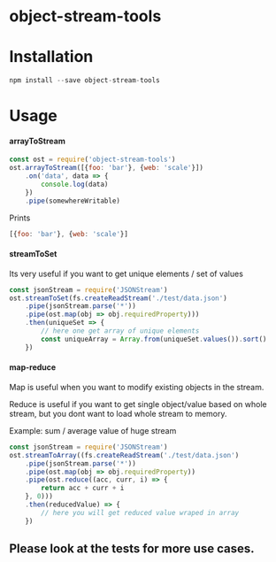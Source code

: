 # object-stream-tools

# Installation

```js
npm install --save object-stream-tools
```

# Usage


#### arrayToStream

```js
const ost = require('object-stream-tools')
ost.arrayToStream([{foo: 'bar'}, {web: 'scale'}])
    .on('data', data => {
        console.log(data)
    })
    .pipe(somewhereWritable)        
```

Prints

```js
[{foo: 'bar'}, {web: 'scale'}]
```


#### streamToSet

Its very useful if you want to get unique elements / set of values

```js
const jsonStream = require('JSONStream')
ost.streamToSet(fs.createReadStream('./test/data.json')
    .pipe(jsonStream.parse('*'))
    .pipe(ost.map(obj => obj.requiredProperty)))
    .then(uniqueSet => {
        // here one get array of unique elements
        const uniqueArray = Array.from(uniqueSet.values()).sort()
    })
```

#### map-reduce

Map is useful when you want to modify existing objects in the stream.

Reduce is useful if you want to get single object/value based on whole stream, but
you dont want to load whole stream to memory.

Example: sum / average value of huge stream

```js
const jsonStream = require('JSONStream')
ost.streamToArray((fs.createReadStream('./test/data.json')
    .pipe(jsonStream.parse('*'))
    .pipe(ost.map(obj => obj.requiredProperty))
    .pipe(ost.reduce((acc, curr, i) => {
        return acc + curr + i
    }, 0)))
    .then(reducedValue) => {
        // here you will get reduced value wraped in array
    })
```

## Please look at the tests for more use cases.
